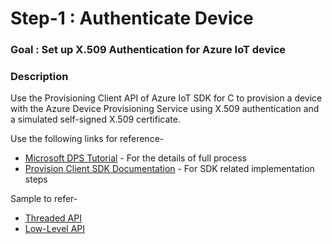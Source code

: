 # Step-1 : Authenticate Device

### Goal : Set up X.509 Authentication for Azure IoT device

### Description

Use the Provisioning Client API of Azure IoT SDK for C to provision a device with the Azure Device Provisioning Service using X.509 authentication and a simulated self-signed X.509 certificate.

Use the following links for reference-
* [Microsoft DPS Tutorial](https://docs.microsoft.com/en-us/azure/iot-dps/quick-create-simulated-device-x509) - For the details of full process
* [Provision Client SDK Documentation](https://github.com/Azure/azure-iot-sdk-c/blob/master/provisioning_client/devdoc/using_provisioning_client.md) - For SDK related implementation steps

Sample to refer-
* [Threaded API](https://github.com/Azure/azure-iot-sdk-c/tree/master/provisioning_client/samples/prov_dev_client_sample)
* [Low-Level API](https://github.com/Azure/azure-iot-sdk-c/tree/master/provisioning_client/samples/prov_dev_client_ll_sample)
